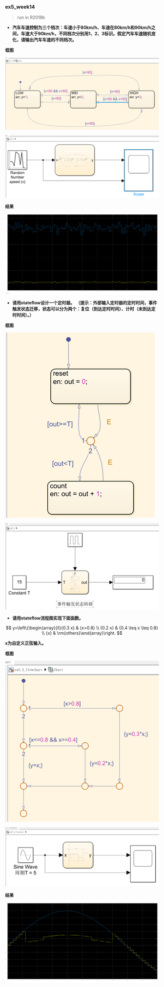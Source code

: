 ### ex5_week14

> run in R2018b

- **汽车车速控制为三个档次：车速小于80km/h、车速在80km/h和90km/h之间，车速大于90km/h，不同档次分别用1、2、3标识。假定汽车车速随机变化，请输出汽车车速的不同档次。**

**框图**

![ex5_1_model_in](ex5_1_model_in.png)

![ex5_1_model_out](ex5_1_model_out.png)

**结果**

![ex5_1_result](ex5_1_result.png)

- **请用stateflow设计一个定时器。**
  **（提示：外部输入定时器的定时时间，事件触发状态迁移，状态可以分为两个：复位（到达定时时间）、计时（未到达定时时间）。）**

**框图**

![ex5_2_model_in](ex5_2_model_in.png)

![ex5_2_model_out](ex5_2_model_out.png)

- **请用stateflow流程图实现下面函数。**

$$
y=\left\{\begin{array}{ll}{0.3 x} & {x>0.8} \\ {0.2 x} & {0.4 \leq x \leq 0.8} \\ {x} & \rm{others}\end{array}\right.
$$

**x为自定义正弦输入。**

**框图**

![ex5_3_model_in](ex5_3_model_in.png)

![ex5_3_model_out](ex5_3_model_out.png)

**结果**

![ex5_3_result](ex5_3_result.png)